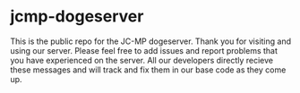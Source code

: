 jcmp-dogeserver
===============


This is the public repo for the JC-MP dogeserver. Thank you for visiting and using our server. Please feel free to add issues and report problems that you have experienced on the server. All our developers directly recieve these messages and will track and fix them in our base code as they come up. 

